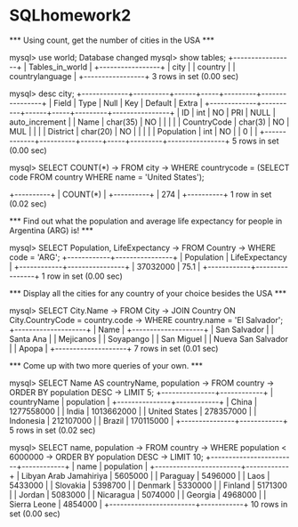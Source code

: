# SQLhomework2

*** Using count, get the number of cities in the USA ***


mysql> use world;
Database changed
mysql> show tables;
+-----------------+
| Tables_in_world |
+-----------------+
| city            |
| country         |
| countrylanguage |
+-----------------+
3 rows in set (0.00 sec)

mysql> desc city;
+-------------+----------+------+-----+---------+----------------+
| Field       | Type     | Null | Key | Default | Extra          |
+-------------+----------+------+-----+---------+----------------+
| ID          | int      | NO   | PRI | NULL    | auto_increment |
| Name        | char(35) | NO   |     |         |                |
| CountryCode | char(3)  | NO   | MUL |         |                |
| District    | char(20) | NO   |     |         |                |
| Population  | int      | NO   |     | 0       |                |
+-------------+----------+------+-----+---------+----------------+
5 rows in set (0.00 sec)

mysql> SELECT COUNT(*)
    -> FROM city
    -> WHERE countrycode = (SELECT code FROM country WHERE name = 'United States');

+----------+
| COUNT(*) |
+----------+
|      274 |
+----------+
1 row in set (0.02 sec)









*** Find out what the population and average life expectancy for people in Argentina (ARG) is! ***


mysql> SELECT Population, LifeExpectancy
    -> FROM Country
    -> WHERE code = 'ARG';
+------------+----------------+
| Population | LifeExpectancy |
+------------+----------------+
|   37032000 |           75.1 |
+------------+----------------+
1 row in set (0.00 sec)









*** Display all the cities for any country of your choice besides the USA ***


mysql> SELECT City.Name
    -> FROM City
    -> JOIN Country ON City.CountryCode = country.code
    -> WHERE country.name = 'El Salvador';
+--------------------+
| Name               |
+--------------------+
| San Salvador       |
| Santa Ana          |
| Mejicanos          |
| Soyapango          |
| San Miguel         |
| Nueva San Salvador |
| Apopa              |
+--------------------+
7 rows in set (0.01 sec)






*** Come up with two more queries of your own. ***

mysql> SELECT Name AS countryName, population
    -> FROM country
    -> ORDER BY population DESC
    -> LIMIT 5;
+---------------+------------+
| countryName   | population |
+---------------+------------+
| China         | 1277558000 |
| India         | 1013662000 |
| United States |  278357000 |
| Indonesia     |  212107000 |
| Brazil        |  170115000 |
+---------------+------------+
5 rows in set (0.02 sec)




mysql> SELECT name, population
    -> FROM country
    -> WHERE population < 6000000
    -> ORDER BY population DESC
    -> LIMIT 10;
+------------------------+------------+
| name                   | population |
+------------------------+------------+
| Libyan Arab Jamahiriya |    5605000 |
| Paraguay               |    5496000 |
| Laos                   |    5433000 |
| Slovakia               |    5398700 |
| Denmark                |    5330000 |
| Finland                |    5171300 |
| Jordan                 |    5083000 |
| Nicaragua              |    5074000 |
| Georgia                |    4968000 |
| Sierra Leone           |    4854000 |
+------------------------+------------+
10 rows in set (0.00 sec)
